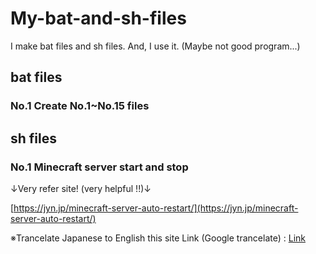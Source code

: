 # My-bat-and-sh-files
I make bat files and sh files. And, I use it. (Maybe not good program...)

## bat files

### No.1 Create No.1~No.15 files

## sh files

### No.1 Minecraft server start and stop
↓Very refer site! (very helpful !!)↓

[https://jyn.jp/minecraft-server-auto-restart/](https://jyn.jp/minecraft-server-auto-restart/)

※Trancelate Japanese to English this site Link (Google trancelate) : [Link](https://translate.google.com/translate?sl=ja&tl=en&u=https://jyn.jp/minecraft-server-auto-restart/)

